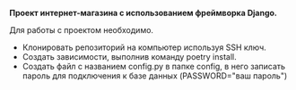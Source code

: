 **Проект интернет-магазина с использованием фреймворка Django.**

Для работы с проектом необходимо.  
- Клонировать репозиторий на компьютер используя SSH ключ.
- Создать зависимости, выполнив команду poetry install.
- Создать файл с названием config.py в папке config, в него записать пароль для подключения к базе данных (PASSWORD="ваш пароль") 


